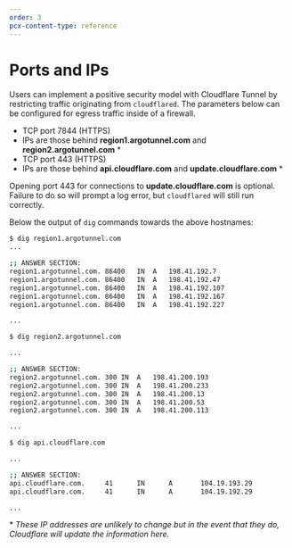 ```yaml
---
order: 3
pcx-content-type: reference
---
```


# Ports and IPs

Users can implement a positive security model with Cloudflare Tunnel by restricting traffic originating from `cloudflared`. The parameters below can be configured for egress traffic inside of a firewall.

* TCP port 7844 (HTTPS)
* IPs are those behind **region1.argotunnel.com** and **region2.argotunnel.com** \*
* TCP port 443 (HTTPS)
* IPs are those behind **api.cloudflare.com** and **update.cloudflare.com** \*

<Aside>

Opening port 443 for connections to **update.cloudflare.com** is optional. Failure to do so will prompt a log error, but `cloudflared` will still run correctly.

</Aside>

Below the output of `dig` commands towards the above hostnames:


```bash
$ dig region1.argotunnel.com
...

;; ANSWER SECTION:
region1.argotunnel.com.	86400	IN	A	198.41.192.7
region1.argotunnel.com.	86400	IN	A	198.41.192.47
region1.argotunnel.com.	86400	IN	A	198.41.192.107
region1.argotunnel.com.	86400	IN	A	198.41.192.167
region1.argotunnel.com.	86400	IN	A	198.41.192.227

...

$ dig region2.argotunnel.com

...

;; ANSWER SECTION:
region2.argotunnel.com.	300	IN	A	198.41.200.193
region2.argotunnel.com.	300	IN	A	198.41.200.233
region2.argotunnel.com.	300	IN	A	198.41.200.13
region2.argotunnel.com.	300	IN	A	198.41.200.53
region2.argotunnel.com.	300	IN	A	198.41.200.113

...

$ dig api.cloudflare.com

...

;; ANSWER SECTION:
api.cloudflare.com.     41      IN      A       104.19.193.29
api.cloudflare.com.     41      IN      A       104.19.192.29

...
```

\* *These IP addresses are unlikely to change but in the event that they do, Cloudflare will update the information here.*
